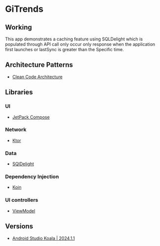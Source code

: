# GiTrends

## Working
This app demonstrates a caching feature using SQLDelight which is populated through API call only occur only
response when the application first launches or lastSync is greater than the Specific time.

## Architecture Patterns
- [Clean Code Architecture](https://blog.cleancoder.com/uncle-bob/2012/08/13/the-clean-architecture.html)


## Libraries

### UI
- [JetPack Compose](https://developer.android.com/develop/ui/compose)


### Network
- [Ktor](https://github.com/ktorio/ktor)

### Data
- [SQlDelight](https://github.com/cashapp/sqldelight)

### Dependency Injection
- [Koin](https://insert-koin.io/)

### UI controllers
- [ViewModel](https://developer.android.com/topic/libraries/architecture/viewmodel)


## Versions
- [Android Studio Koala | 2024.1.1]() 
